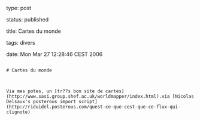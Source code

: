 type: post
status: published
title: Cartes du monde
tags: divers
date: Mon Mar 27 12:28:46 CEST 2006
~~~~~~
# Cartes du monde

Via mes potes, un [tr??s bon site de cartes](http://www.sasi.group.shef.ac.uk/worldmapper/index.html).via [Nicolas Delsaux's posterous import script](http://riduidel.posterous.com/quest-ce-que-cest-que-ce-flux-qui-clignote)